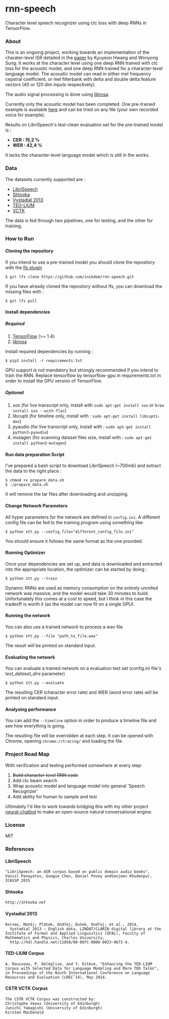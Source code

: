 # rnn-speech
Character level speech recognizer using ctc loss with deep RNNs in TensorFlow.

### About

This is an ongoing project, working towards an implementation of the charater-level ISR detailed in the
[paper](http://arxiv.org/pdf/1601.06581v2.pdf) by Kyuyeon Hwang and Wonyong Sung. It works at the character level
using one deep RNN trained with ctc loss for the acoustic model, and one deep RNN trained for a character-level language
model. The acoustic model can read in either mel frequency cepstral coefficient, or mel filterbank with delta and
double delta feature vectors (40 or 120 dim inputs respectively).

The audio signal processing is done using [librosa](https://github.com/librosa/librosa).

Currently only the acoustic model has been completed.
One pre-trained example is available [here](trained_models/english/acoustic) and can be tried
on any file (your own recorded voice for example).

Results on LibriSpeech's test-clean evaluation set for the pre-trained model is :
* __CER : 15,2 %__
* __WER : 42,4 %__

It lacks the character-level language model which is still in the works.

### Data

The datasets currently supported are :
* [LibriSpeech](http://www.openslr.org/12/)
* [Shtooka](http://shtooka.net/)
* [Vystadial 2013](http://hdl.handle.net/11858/00-097C-0000-0023-4671-4)
* [TED-LIUM](http://www-lium.univ-lemans.fr/en/content/ted-lium-corpus)
* [VCTK](http://homepages.inf.ed.ac.uk/jyamagis/page3/page58/page58.html)

The data is fed through two pipelines, one for testing, and the other for training.

### How to Run
#### Cloning the repository
If you intend to use a pre-trained model you should clone the repository with the
[lfs plugin](https://git-lfs.github.com/)

    $ git lfs clone https://github.com/inikdom/rnn-speech.git

If you have already cloned the repository without lfs, you can download the missing files with :

    $ git lfs pull


#### Install dependencies
##### Required

1. [TensorFlow](https://www.tensorflow.org) (>= 1.4)
1. [librosa](https://github.com/librosa/librosa)

Install required dependencies by running :

    $ pip3 install -r requirements.txt

GPU support is not mandatory but strongly recommended if you intend to train the RNN.
Replace tensorflow by tensorflow-gpu in requirements.txt in order to install the GPU 
version of TensorFlow.

##### Optional
1. sox (for live transcript only, install with `sudo apt-get install sox` or `brew install sox --with-flac`)
1. libcupti (for timeline only, install with : `sudo apt-get install libcupti-dev`)
1. pyaudio (for live transcript only, install with : `sudo apt-get install python3-pyaudio`)
1. mutagen (for scanning dataset files size, install with : `sudo apt-get install python3-mutagen`)

#### Run data preparation Script

I've prepared a bash script to download LibriSpeech (~700mb) and extract the data to the right place :

    $ chmod +x prepare_data.sh
    $ ./prepare_data.sh

It will remove the tar files after downloading and unzipping.

#### Change Network Parameters

All hyper parameters for the network are defined in `config.ini`. A different config file can be fed to the training
program using something like:

    $ python stt.py --config_file="different_config_file.ini"

You should ensure it follows the same format as the one provided.

#### Running Optimizer
Once your dependencies are set up, and data is downloaded and extracted into the appropriate location,
the optimizer can be started by doing :

    $ python stt.py --train

Dynamic RNNs are used as memory consumption on the entirely unrolled network was massive, and the model would take
30 minutes to build. Unfortunately this comes at a cost to speed, but I think in this case the tradeoff is worth it
(as the model can now fit on a single GPU).

#### Running the network
You can also use a trained network to process a wav file

    $ python stt.py --file "path_to_file.wav"

The result will be printed on standard input.

#### Evaluating the network
You can evaluate a trained network on a evaluation test set (config.ini file's _test_dataset_dirs_ parameter)

    $ python stt.py --evaluate

The resulting CER (character error rate) and WER (word error rate) will be printed on standard input.

#### Analysing performance
You can add the `--timeline` option in order to produce a timeline file and see how everything is going.

The resulting file will be overridden at each step. It can be opened with Chrome, opening `chrome://tracing/` and
loading the file.

### Project Road Map

With verification and testing performed somewhere at every step:

1. ~~Build character-level RNN code~~
2. Add ctc beam search
3. Wrap acoustic model and language model into general 'Speech Recognizer'
4. Add ability for human to sample and test

Ultimately I'd like to work towards bridging this with my other project
[neural-chatbot](https://github.com/inikdom/neural-chatbot) to make an open-source natural conversational engine.

### License

MIT


### References
#### LibriSpeech
````
"LibriSpeech: an ASR corpus based on public domain audio books", Vassil Panayotov, Guoguo Chen, Daniel Povey andSanjeev Khudanpur, ICASSP 2015
````

#### Shtooka
````
http://shtooka.net
````

#### Vystadial 2013
````
Korvas, Matěj; Plátek, Ondřej; Dušek, Ondřej; et al., 2014, 
  Vystadial 2013 – English data, LINDAT/CLARIN digital library at the Institute of Formal and Applied Linguistics (ÚFAL), Faculty of Mathematics and Physics, Charles University, 
  http://hdl.handle.net/11858/00-097C-0000-0023-4671-4.
````

#### TED-LIUM Corpus
````
A. Rousseau, P. Deléglise, and Y. Estève, "Enhancing the TED-LIUM Corpus with Selected Data for Language Modeling and More TED Talks",
in Proceedings of the Ninth International Conference on Language Resources and Evaluation (LREC’14), May 2014.
````

#### CSTR VCTK Corpus
````
The CSTR VCTK Corpus was constructed by:
Christophe Veaux (University of Edinburgh)
Junichi Yamagishi (University of Edinburgh)
Kirsten MacDonald
````
